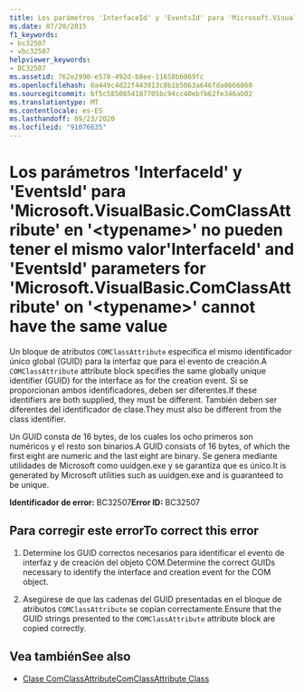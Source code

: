 ```yaml
---
title: Los parámetros 'InterfaceId' y 'EventsId' para 'Microsoft.VisualBasic.ComClassAttribute' en '<typename>' no pueden tener el mismo valor
ms.date: 07/20/2015
f1_keywords:
- bc32507
- vbc32507
helpviewer_keywords:
- BC32507
ms.assetid: 762e2990-e578-492d-b8ee-11658b6069fc
ms.openlocfilehash: 0a449c4d22f443013c8b1b5063a646fda8666860
ms.sourcegitcommit: bf5c5850654187705bc94cc40ebfb62fe346ab02
ms.translationtype: MT
ms.contentlocale: es-ES
ms.lasthandoff: 09/23/2020
ms.locfileid: "91076635"
---
```

# <a name="interfaceid-and-eventsid-parameters-for-microsoftvisualbasiccomclassattribute-on-typename-cannot-have-the-same-value"></a><span data-ttu-id="94786-102">Los parámetros 'InterfaceId' y 'EventsId' para 'Microsoft.VisualBasic.ComClassAttribute' en '\<typename>' no pueden tener el mismo valor</span><span class="sxs-lookup"><span data-stu-id="94786-102">'InterfaceId' and 'EventsId' parameters for 'Microsoft.VisualBasic.ComClassAttribute' on '\<typename>' cannot have the same value</span></span>

<span data-ttu-id="94786-103">Un bloque de atributos `COMClassAttribute` especifica el mismo identificador único global (GUID) para la interfaz que para el evento de creación.</span><span class="sxs-lookup"><span data-stu-id="94786-103">A `COMClassAttribute` attribute block specifies the same globally unique identifier (GUID) for the interface as for the creation event.</span></span> <span data-ttu-id="94786-104">Si se proporcionan ambos identificadores, deben ser diferentes.</span><span class="sxs-lookup"><span data-stu-id="94786-104">If these identifiers are both supplied, they must be different.</span></span> <span data-ttu-id="94786-105">También deben ser diferentes del identificador de clase.</span><span class="sxs-lookup"><span data-stu-id="94786-105">They must also be different from the class identifier.</span></span>  
  
 <span data-ttu-id="94786-106">Un GUID consta de 16 bytes, de los cuales los ocho primeros son numéricos y el resto son binarios.</span><span class="sxs-lookup"><span data-stu-id="94786-106">A GUID consists of 16 bytes, of which the first eight are numeric and the last eight are binary.</span></span> <span data-ttu-id="94786-107">Se genera mediante utilidades de Microsoft como uuidgen.exe y se garantiza que es único.</span><span class="sxs-lookup"><span data-stu-id="94786-107">It is generated by Microsoft utilities such as uuidgen.exe and is guaranteed to be unique.</span></span>  
  
 <span data-ttu-id="94786-108">**Identificador de error:** BC32507</span><span class="sxs-lookup"><span data-stu-id="94786-108">**Error ID:** BC32507</span></span>  
  
## <a name="to-correct-this-error"></a><span data-ttu-id="94786-109">Para corregir este error</span><span class="sxs-lookup"><span data-stu-id="94786-109">To correct this error</span></span>  
  
1. <span data-ttu-id="94786-110">Determine los GUID correctos necesarios para identificar el evento de interfaz y de creación del objeto COM.</span><span class="sxs-lookup"><span data-stu-id="94786-110">Determine the correct GUIDs necessary to identify the interface and creation event for the COM object.</span></span>  
  
2. <span data-ttu-id="94786-111">Asegúrese de que las cadenas del GUID presentadas en el bloque de atributos `COMClassAttribute` se copian correctamente.</span><span class="sxs-lookup"><span data-stu-id="94786-111">Ensure that the GUID strings presented to the `COMClassAttribute` attribute block are copied correctly.</span></span>  
  
## <a name="see-also"></a><span data-ttu-id="94786-112">Vea también</span><span class="sxs-lookup"><span data-stu-id="94786-112">See also</span></span>

- [<span data-ttu-id="94786-113">Clase ComClassAttribute</span><span class="sxs-lookup"><span data-stu-id="94786-113">ComClassAttribute Class</span></span>](xref:Microsoft.VisualBasic.ComClassAttribute)
